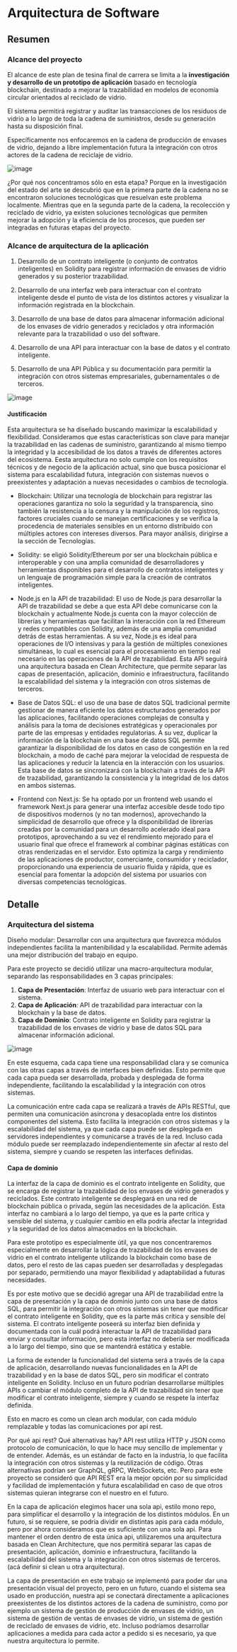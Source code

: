 # Arquitectura de Software

## Resumen

### Alcance del proyecto

El alcance de este plan de tesina final de carrera se limita a la **investigación y desarrollo de un prototipo de aplicación** basado en tecnología blockchain, destinado a mejorar la trazabilidad en modelos de economía circular orientados al reciclado de vidrio.

El sistema permitirá registrar y auditar las transacciones de los residuos de vidrio a lo largo de toda la cadena de suministros, desde su generación hasta su disposición final.

Específicamente nos enfocaremos en la cadena de producción de envases de vidrio, dejando a libre implementación futura la integración con otros actores de la cadena de reciclaje de vidrio.

![image](./assets/glass-production.png)

¿Por qué nos concentramos sólo en esta etapa? Porque en la investigación del estado del arte se descubrió que en la primera parte de la cadena no se encontraron soluciones tecnológicas que resuelvan este problema localmente. Mientras que en la segunda parte de la cadena, la recolección y reciclado de vidrio, ya existen soluciones tecnológicas que permiten mejorar la adopción y la eficiencia de los procesos, que pueden ser integradas en futuras etapas del proyecto.

### Alcance de arquitectura de la aplicación

1. Desarrollo de un contrato inteligente (o conjunto de contratos inteligentes) en Solidity para registrar información de envases de vidrio generados y su posterior trazabilidad.

2. Desarrollo de una interfaz web para interactuar con el contrato inteligente desde el punto de vista de los distintos actores y visualizar la información registrada en la blockchain.

3. Desarrollo de una base de datos para almacenar información adicional de los envases de vidrio generados y reciclados y otra información relevante para la trazabilidad o uso del software.

4. Desarrollo de una API para interactuar con la base de datos y el contrato inteligente.

5. Desarrollo de una API Pública y su documentación para permitir la integración con otros sistemas empresariales, gubernamentales o de terceros.

![image](./assets/software-architecture.png)

#### Justificación

Esta arquitectura se ha diseñado buscando maximizar la escalabilidad y flexibilidad. Consideramos que estas características son clave para manejar la trazabilidad en las cadenas de suministro, garantizando al mismo tiempo la integridad y la accesibilidad de los datos a través de diferentes actores del ecosistema. Eesta arquitectura no solo cumple con los requisitos técnicos y de negocio de la aplicación actual, sino que busca posicionar el sistema para escalabilidad futura, integración con sistemas nuevos o preexistentes y adaptación a nuevas necesidades o cambios de tecnología.

- Blockchain: Utilizar una tecnología de blockchain para registrar las operaciones garantiza no solo la seguridad y la transparencia, sino también la resistencia a la censura y la manipulación de los registros, factores cruciales cuando se manejan certificaciones y se verifica la procedencia de materiales sensibles en un entorno distribuido con múltiples actores con intereses diversos. Para mayor análisis, dirigirse a la sección de Tecnologías.

- Solidity: se eligió Solidity/Ethereum por ser una blockchain pública e interoperable y con una amplia comunidad de desarrolladores y herramientas disponibles para el desarrollo de contratos inteligentes y un lenguaje de programación simple para la creación de contratos inteligentes.

- Node.js en la API de trazabilidad: El uso de Node.js para desarrollar la API de trazabilidad se debe a que esta API debe comunicarse con la blockchain y actualmente Node.js cuenta con la mayor colección de librerías y herramientas que facilitan la interacción con la red Ethereum y redes compatibles con Solidity, además de una amplia comunidad detrás de estas herramientas. A su vez, Node.js es ideal para operaciones de I/O intensivas y para la gestión de múltiples conexiones simultáneas, lo cual es esencial para el procesamiento en tiempo real necesario en las operaciones de la API de trazabilidad. Esta API seguirá una arquitectura basada en Clean Architecture, que permite separar las capas de presentación, aplicación, dominio e infraestructura, facilitando la escalabilidad del sistema y la integración con otros sistemas de terceros.

- Base de Datos SQL: el uso de una base de datos SQL tradicional permite gestionar de manera eficiente los datos estructurados generados por las aplicaciones, facilitando operaciones complejas de consulta y análisis para la toma de decisiones estratégicas y operacionales por parte de las empresas y entidades regulatorias. A su vez, duplicar la información de la blockchain en una base de datos SQL permite garantizar la disponibilidad de los datos en caso de congestión en la red blockchain, a modo de caché para mejorar la velocidad de respuesta de las aplicaciones y reducir la latencia en la interacción con los usuarios. Esta base de datos se sincronizará con la blockchain a través de la API de trazabilidad, garantizando la consistencia y la integridad de los datos en ambos sistemas.

- Frontend con Next.js: Se ha optado por un frontend web usando el framework Next.js para generar una interfaz accesible desde todo tipo de dispositivos modernos (y no tan modernos), aprovechando la simplicidad de desarrollo que ofrece y la disponibilidad de librerías creadas por la comunidad para un desarrollo acelerado ideal para prototipos, aprovechando a su vez el rendimiento mejorado para el usuario final que ofrece el framework al combinar páginas estáticas con otras renderizadas en el servidor. Esto optimiza la carga y rendimiento de las aplicaciones de productor, comerciante, consumidor y reciclador, proporcionando una experiencia de usuario fluida y rápida, que es esencial para fomentar la adopción del sistema por usuarios con diversas competencias tecnológicas.

## Detalle

### Arquitectura del sistema

Diseño modular: Desarrollar con una arquitectura que favorezca módulos independientes facilita la mantenibilidad y la escalabilidad. Permite además una mejor distribución del trabajo en equipo.

Para este proyecto se decidió utilizar una macro-arquitectura modular, separando las responsabilidades en 3 capas principales:

1. **Capa de Presentación**: Interfaz de usuario web para interactuar con el sistema.
2. **Capa de Aplicación**: API de trazabilidad para interactuar con la blockchain y la base de datos.
3. **Capa de Dominio**: Contrato inteligente en Solidity para registrar la trazabilidad de los envases de vidrio y base de datos SQL para almacenar información adicional.

![image](./assets/software-layers.png)

En este esquema, cada capa tiene una responsabilidad clara y se comunica con las otras capas a través de interfaces bien definidas. Esto permite que cada capa pueda ser desarrollada, probada y desplegada de forma independiente, facilitando la escalabilidad y la integración con otros sistemas.

La comunicación entre cada capa se realizará a través de APIs RESTful, que permiten una comunicación asíncrona y desacoplada entre los distintos componentes del sistema. Esto facilita la integración con otros sistemas y la escalabilidad del sistema, ya que cada capa puede ser desplegada en servidores independientes y comunicarse a través de la red. Incluso cada módulo puede ser reemplazado independientemente sin afectar al resto del sistema, siempre y cuando se respeten las interfaces definidas.

#### Capa de dominio

La interfaz de la capa de dominio es el contrato inteligente en Solidity, que se encarga de registrar la trazabilidad de los envases de vidrio generados y reciclados. Este contrato inteligente se desplegará en una red de blockchain pública o privada, según las necesidades de la aplicación. Esta interfaz no cambiará a lo largo del tiempo, ya que es la parte crítica y sensible del sistema, y cualquier cambio en ella podría afectar la integridad y la seguridad de los datos almacenados en la blockchain.

Para este prototipo es especialmente útil, ya que nos concentraremos especialmente en desarrollar la lógica de trazabilidad de los envases de vidrio en el contrato inteligente utilizando la blockchain como base de datos, pero el resto de las capas pueden ser desarrolladas y desplegadas por separado, permitiendo una mayor flexibilidad y adaptabilidad a futuras necesidades.

Es por este motivo que se decidió agregar una API de trazabilidad entre la capa de presentación y la capa de dominio junto con una base de datos SQL, para permitir la integración con otros sistemas sin tener que modificar el contrato inteligente en Solidity, que es la parte más crítica y sensible del sistema. El contrato inteligente poseerá su interfaz bien definida y documentada con la cuál podrá interactuar la API de trazabilidad para enviar y consultar información, pero esta interfaz no debería ser modificada a lo largo del tiempo, sino que se mantendrá estática y estable.

La forma de extender la funcionalidad del sistema será a través de la capa de aplicación, desarrollando nuevas funcionalidades en la API de trazabilidad y en la base de datos SQL, pero sin modificar el contrato inteligente en Solidity. Incluso en un futuro podrían desarrollarse múltiples APIs o cambiar el módulo completo de la API de trazabilidad sin tener que modificar el contrato inteligente, siempre y cuando se respete la interfaz definida.

Esto en macro es como un clean arch modular, con cada módulo remplazable y todas las comunicaciones por api rest.

Por qué api rest? Qué alternativas hay? API rest utiliza HTTP y JSON como protocolo de comunicación, lo que lo hace muy sencillo de implementar y de entender. Además, es un estándar de facto en la industria, lo que facilita la integración con otros sistemas y la reutilización de código. Otras alternativas podrían ser GraphQL, gRPC, WebSockets, etc. Pero para este proyecto se consideró que API REST era la mejor opción por su simplicidad y facilidad de implementación y futura escalabilidad en caso de que otros sistemas quieran integrarse con el nuestro en el futuro.

En la capa de aplicación elegimos hacer una sola api, estilo mono repo, para simplificar el desarrollo y la integración de los distintos módulos. En un futuro, si se requiere, se podría dividir en distintas apis para cada módulo, pero por ahora consideramos que es suficiente con una sola api. Para mantener el orden dentro de esta única api, utilizaremos una arquitectura basada en Clean Architecture, que nos permitirá separar las capas de presentación, aplicación, dominio e infraestructura, facilitando la escalabilidad del sistema y la integración con otros sistemas de terceros. (acá definir si clean u otra arquitectura).

La capa de presentación en este trabajo se implementó para poder dar una presentación visual del proyecto, pero en un futuro, cuando el sistema sea usado en producción, nuestra api se conectará directamente a aplicaciones preexistentes de los distintos actores de la cadena de suministro, como por ejemplo un sistema de gestión de producción de envases de vidrio, un sistema de gestión de ventas de envases de vidrio, un sistema de gestión de reciclado de envases de vidrio, etc. Incluso podríamos desarrollar aplicaciones a medida para cada actor a pedido si es necesario, ya que nuestra arquitectura lo permite.
